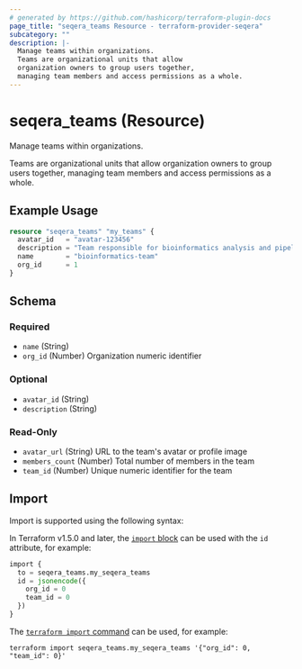 ```yaml
---
# generated by https://github.com/hashicorp/terraform-plugin-docs
page_title: "seqera_teams Resource - terraform-provider-seqera"
subcategory: ""
description: |-
  Manage teams within organizations.
  Teams are organizational units that allow
  organization owners to group users together,
  managing team members and access permissions as a whole.
---
```


# seqera_teams (Resource)

Manage teams within organizations.

Teams are organizational units that allow
organization owners to group users together,
managing team members and access permissions as a whole.

## Example Usage

```terraform
resource "seqera_teams" "my_teams" {
  avatar_id   = "avatar-123456"
  description = "Team responsible for bioinformatics analysis and pipeline development"
  name        = "bioinformatics-team"
  org_id      = 1
}
```

<!-- schema generated by tfplugindocs -->
## Schema

### Required

- `name` (String)
- `org_id` (Number) Organization numeric identifier

### Optional

- `avatar_id` (String)
- `description` (String)

### Read-Only

- `avatar_url` (String) URL to the team's avatar or profile image
- `members_count` (Number) Total number of members in the team
- `team_id` (Number) Unique numeric identifier for the team

## Import

Import is supported using the following syntax:

In Terraform v1.5.0 and later, the [`import` block](https://developer.hashicorp.com/terraform/language/import) can be used with the `id` attribute, for example:

```terraform
import {
  to = seqera_teams.my_seqera_teams
  id = jsonencode({
    org_id = 0
    team_id = 0
  })
}
```

The [`terraform import` command](https://developer.hashicorp.com/terraform/cli/commands/import) can be used, for example:

```shell
terraform import seqera_teams.my_seqera_teams '{"org_id": 0, "team_id": 0}'
```
